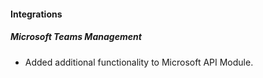 
#### Integrations
##### Microsoft Teams Management
- Added additional functionality to Microsoft API Module.
